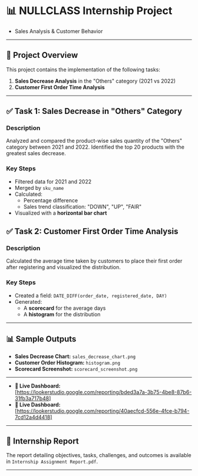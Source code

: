 # 📊 NULLCLASS Internship Project 
- Sales Analysis & Customer Behavior
---

## 📝 Project Overview

This project contains the implementation of the following tasks:

1. **Sales Decrease Analysis** in the "Others" category (2021 vs 2022)
2. **Customer First Order Time Analysis**

---

## ✅ Task 1: Sales Decrease in "Others" Category

### Description

Analyzed and compared the product-wise sales quantity of the "Others" category between 2021 and 2022. Identified the top 20 products with the greatest sales decrease.

### Key Steps

- Filtered data for 2021 and 2022
- Merged by `sku_name`
- Calculated:
  - Percentage difference
  - Sales trend classification: "DOWN", "UP", "FAIR"
- Visualized with a **horizontal bar chart**

## ✅ Task 2: Customer First Order Time Analysis

### Description

Calculated the average time taken by customers to place their first order after registering and visualized the distribution.

### Key Steps

- Created a field: `DATE_DIFF(order_date, registered_date, DAY)`
- Generated:
  - A **scorecard** for the average days
  - A **histogram** for the distribution

---

## 📊 Sample Outputs

- **Sales Decrease Chart:** `sales_decrease_chart.png`
- **Customer Order Histogram:** `histogram.png`
- **Scorecard Screenshot:** `scorecard_screenshot.png`

---

- **🔗 Live Dashboard:** [https://lookerstudio.google.com/reporting/bded3a7a-3b75-4be8-87b6-31fb3a717b48]
- **🔗 Live Dashboard:** [https://lookerstudio.google.com/reporting/40aecfcd-556e-4fce-b794-7cd12a4d4418]

---

## 📄 Internship Report

The report detailing objectives, tasks, challenges, and outcomes is available in `Internship Assignment Report.pdf`.

---
